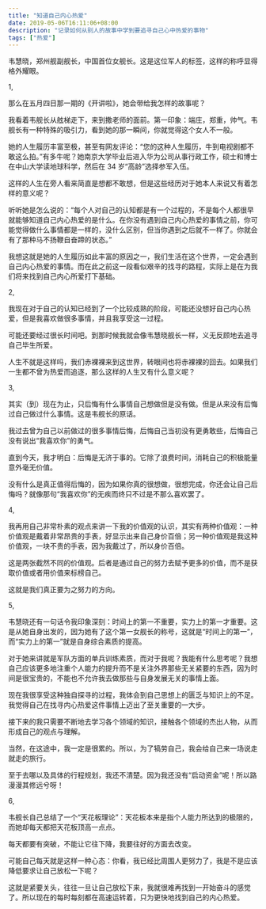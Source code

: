 ```yaml
---
title: "知道自己内心热爱"
date: 2019-05-06T16:11:06+08:00
description: "记录如何从别人的故事中学到要追寻自己心中热爱的事物"
tags: ["热爱"]
---
```


韦慧晓，郑州舰副舰长，中国首位女舰长。这是这位军人的标签，这样的称呼显得格外耀眼。

1,

那么在五月四日那一期的《开讲啦》，她会带给我怎样的故事呢？

我看着韦舰长从舷梯走下，来到撒老师的面前。第一印象：端庄，郑重，帅气。韦舰长有一种特殊的吸引力，看到她的那一瞬间，你就觉得这个女人不一般。

她的人生履历丰富至极，甚至有网友评论：“您的这种人生履历，牛到电视剧都不敢这么拍。”有多牛呢？她南京大学毕业后进入华为公司从事行政工作，硕士和博士在中山大学读地球科学，然后在 34 岁“高龄”选择参军入伍。

这样的人生在旁人看来简直是想都不敢想，但是这些经历对于她本人来说又有着怎样的意义呢？

听听她是怎么说的：“每个人对自己的认知都是有一个过程的，不是每个人都很早就能够知道自己内心热爱的是什么。在你没有遇到自己内心热爱的事情之前，你可能觉得做什么事情都是一样的，没什么区别，但当你遇到之后就不一样了。你就会有了那种马不扬鞭自奋蹄的状态。”

我想这就是她的人生履历如此丰富的原因之一，我们生活在这个世界，一定会遇到自己内心热爱的事情。而在此之前这一段看似艰辛的找寻的路程，实际上是在为我们将来找到自己内心所爱打下基础。

2,

我现在对于自己的认知已经到了一个比较成熟的阶段，可能还没想好自己内心热爱，但是我喜欢做很多事情，并且我享受这一过程。

可能还要经过很长时间吧。到那时候我就会像韦慧晓舰长一样，义无反顾地去追寻自己毕生所爱。

人生不就是这样吗，我们赤裸裸来到这世界，转眼间也将赤裸裸的回去。如果我们一生都不曾为热爱而追逐，那么这样的人生又有什么意义呢？

3,

其实（到）现在为止，只后悔有什么事情自己想做但是没有做。但是从来没有后悔过自己做过什么事情。这是韦舰长的原话。

我过去曾为自己以前做过的很多事情后悔，后悔自己当初没有更勇敢些，后悔自己没有说出“我喜欢你”的勇气。

直到今天，我才明白：后悔是无济于事的。它除了浪费时间，消耗自己的积极能量意外毫无价值。

没有什么是真正值得后悔的，因为如果你真的很想做，很想完成，你还会让自己后悔吗？就像那句“我喜欢你”的无疾而终只不过是不那么喜欢罢了。

4,

我再用自己非常朴素的观点来讲一下我的价值观的认识，其实有两种价值观：一种价值观是戴着非常昂贵的手表，好显示出来自己身价百倍；另一种价值观是我这种价值观，一块不贵的手表，因为我戴过了，所以身价百倍。

这是两张截然不同的价值观。后者是通过自己的努力去赋予更多的价值，而不是获取价值或者用价值来标榜自己。

这就是我们真正要为之努力的方向。

5,

韦慧晓还有一句话令我印象深刻：时间上的第一不重要，实力上的第一才重要。这是从她自身出发的，因为她有了这个第一女舰长的称号，这就是“时间上的第一”，而“实力上的第一”就是自身综合素质的提高。

对于她来讲就是军队方面的单兵训练素质，而对于我呢？我能有什么思考呢？我想自己应该更多地注重个人能力的提升而不是关注外界那些无关紧要的东西，因为时间是很宝贵的，不能也不允许我去做那些与自身发展无关的事情上面。

现在我很享受这种独自探寻的过程，我体会到自己思想上的匮乏与知识上的不足。我觉得自己在找寻内心热爱这件事情上迈出了至关重要的一大步。

接下来的我只需要不断地去学习各个领域的知识，接触各个领域的杰出人物，从而形成自己的观点与理解。

当然，在这途中，我一定是很累的。所以，为了犒劳自己，我会给自己来一场说走就走的旅行。

至于去哪以及具体的行程规划，我还不清楚。因为我还没有“启动资金”呢！所以路漫漫其修远兮呀！

6,

韦舰长自己总结了一个“天花板理论”：天花板本来是指个人能力所达到的极限的，而她却每天都把天花板顶高一点点。

每天都要有突破，不能让它往下降，我要往好的方面去改变。

可能自己每天就是这样一种心态：你看，我已经比周围人更努力了，我是不是应该降低要求让自己放松一下呢？

这就是紧要关头，往往一旦让自己放松下来，我就很难再找到一开始奋斗的感觉了。所以现在的每时每刻都在高速运转着，只为更快地找到自己的内心热爱。
